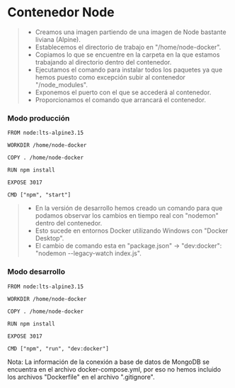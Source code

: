 # Contenedor Node

>   - Creamos una imagen partiendo de una imagen de Node bastante liviana (Alpine).
>   - Establecemos el directorio de trabajo en "/home/node-docker".
>   - Copiamos lo que se encuentre en la carpeta en la que estamos trabajando al directorio dentro del contenedor.
>   - Ejecutamos el comando para instalar todos los paquetes ya que hemos puesto como excepción subir al contenedor "/node_modules".
>   - Exponemos el puerto con el que se accederá al contenedor.
>   - Proporcionamos el comando que arrancará el contenedor.

### Modo producción
```
FROM node:lts-alpine3.15

WORKDIR /home/node-docker 

COPY . /home/node-docker 

RUN npm install

EXPOSE 3017 

CMD ["npm", "start"] 
```

>   - En la versión de desarrollo hemos creado un comando para que podamos observar los cambios en tiempo real con "nodemon" dentro del contenedor.
>   - Esto sucede en entornos Docker utilizando Windows con "Docker Desktop".
>   - El cambio de comando esta en "package.json" -> "dev:docker": "nodemon --legacy-watch index.js".

### Modo desarrollo
```
FROM node:lts-alpine3.15

WORKDIR /home/node-docker 

COPY . /home/node-docker

RUN npm install

EXPOSE 3017 

CMD ["npm", "run", "dev:docker"] 
```

Nota: La información de la conexión a base de datos de MongoDB se encuentra en el archivo docker-compose.yml, por eso no hemos incluido los archivos "Dockerfile" en el archivo ".gitignore".